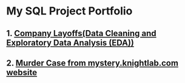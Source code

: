 # My SQL Project Portfolio

## 1. [Company Layoffs(Data Cleaning and Exploratory Data Analysis (EDA))](https://github.com/vinahuang97/SQL-Portfolio/blob/main/01-sql-portfolio-company-layoffs/README.md)</br>
## 2. [Murder Case from mystery.knightlab.com website](https://github.com/vinahuang97/SQL-Portfolio/blob/main/02%20SQL%20Texas%20Death%20Row/README.md)</br>
